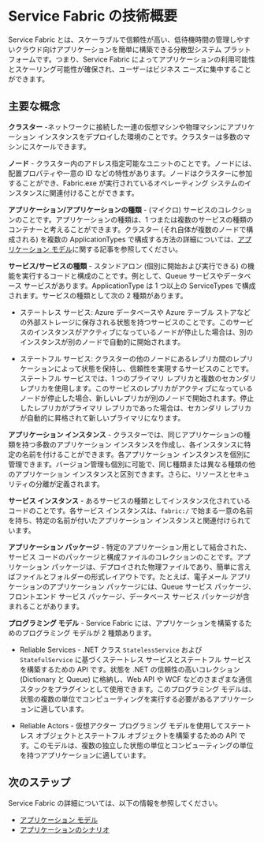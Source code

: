 <properties
   pageTitle="技術概要"
   description="Service Fabric の技術概要。主要な概念とアーキテクチャの概要について説明します。"
   services="service-fabric"
   documentationCenter=".net"
   authors="msfussell"
   manager="timlt"
   editor="chackdan;subramar"/>

<tags
   ms.service="service-fabric"
   ms.devlang="dotnet"
   ms.topic="article"
   ms.tgt_pltfrm="NA"
   ms.workload="NA"
   ms.date="04/14/2015"
   ms.author="mfussell"/>

# Service Fabric の技術概要

Service Fabric とは、スケーラブルで信頼性が高い、低待機時間の管理しやすいクラウド向けアプリケーションを簡単に構築できる分散型システム プラットフォームです。つまり、Service Fabric によってアプリケーションの利用可能性とスケーリング可能性が確保され、ユーザーはビジネス ニーズに集中することができます。

## 主要な概念

**クラスター** -ネットワークに接続した一連の仮想マシンや物理マシンにアプリケーション インスタンスをデプロイした環境のことです。クラスターは多数のマシンにスケールできます。

**ノード** - クラスター内のアドレス指定可能なユニットのことです。ノードには、配置プロパティや一意の ID などの特性があります。ノードはクラスターに参加することができ、Fabric.exe が実行されているオペレーティング システムのインスタンスに関連付けることができます。

**アプリケーション/アプリケーションの種類** - (マイクロ) サービスのコレクションのことです。アプリケーションの種類は、1 つまたは複数のサービスの種類のコンテナーと考えることができます。クラスター (それ自体が複数のノードで構成される) を複数の ApplicationTypes で構成する方法の詳細については、[アプリケーション モデル](service-fabric-application-model.md)に関する記事を参照してください。

**サービス/サービスの種類** - スタンドアロン (個別に開始および実行できる) の機能を実行するコードと構成のことです。例として、Queue サービスやデータベース サービスがあります。ApplicationType は 1 つ以上の ServiceTypes で構成されます。サービスの種類として次の 2 種類があります。

- ステートレス サービス: Azure データベースや Azure テーブル ストアなどの外部ストレージに保存される状態を持つサービスのことです。このサービスのインスタンスがアクティブになっているノードが停止した場合は、別のインスタンスが別のノードで自動的に開始されます。

- ステートフル サービス: クラスターの他のノードにあるレプリカ間のレプリケーションによって状態を保持し、信頼性を実現するサービスのことです。ステートフル サービスでは、1 つのプライマリ レプリカと複数のセカンダリ レプリカを使用します。このサービスのレプリカがアクティブになっているノードが停止した場合、新しいレプリカが別のノードで開始されます。停止したレプリカがプライマリ レプリカであった場合は、セカンダリ レプリカが自動的に昇格されて新しいプライマリになります。

**アプリケーション インスタンス** - クラスターでは、同じアプリケーションの種類を持つ多数のアプリケーション インスタンスを作成し、各インスタンスに特定の名前を付けることができます。各アプリケーション インスタンスを個別に管理できます。バージョン管理も個別に可能で、同じ種類または異なる種類の他のアプリケーション インスタンスと区別できます。さらに、リソースとセキュリティの分離が定義されます。

**サービス インスタンス** - あるサービスの種類としてインスタンス化されているコードのことです。各サービス インスタンスは、`fabric:/` で始まる一意の名前を持ち、特定の名前が付いたアプリケーション インスタンスと関連付けられています。

**アプリケーション パッケージ** - 特定のアプリケーション用として結合された、サービス コードのパッケージと構成ファイルのコレクションのことです。アプリケーション パッケージは、デプロイされた物理ファイルであり、簡単に言えばファイルとフォルダーの形式レイアウトです。たとえば、電子メール アプリケーションのアプリケーション パッケージには、Queue サービス パッケージ、フロントエンド サービス パッケージ、データベース サービス パッケージが含まれることがあります。

**プログラミング モデル** - Service Fabric には、アプリケーションを構築するためのプログラミング モデルが 2 種類あります。

- Reliable Services - .NET クラス `StatelessService` および `StatefulService` に基づくステートレス サービスとステートフル サービスを構築するための API です。状態を .NET の信頼性の高いコレクション (Dictionary と Queue) に格納し、Web API や WCF などのさまざまな通信スタックをプラグインとして使用できます。このプログラミング モデルは、状態の複数の単位でコンピューティングを実行する必要があるアプリケーションに適しています。

- Reliable Actors - 仮想アクター プログラミング モデルを使用してステートレス オブジェクトとステートフル オブジェクトを構築するための API です。このモデルは、複数の独立した状態の単位とコンピューティングの単位を持つアプリケーションに適しています。

<!--Every topic should have next steps and links to the next logical set of content to keep the customer engaged-->
## 次のステップ
Service Fabric の詳細については、以下の情報を参照してください。

- [アプリケーション モデル](service-fabric-application-model.md)
- [アプリケーションのシナリオ](service-fabric-application-scenarios.md)
 

<!---HONumber=July15_HO2-->